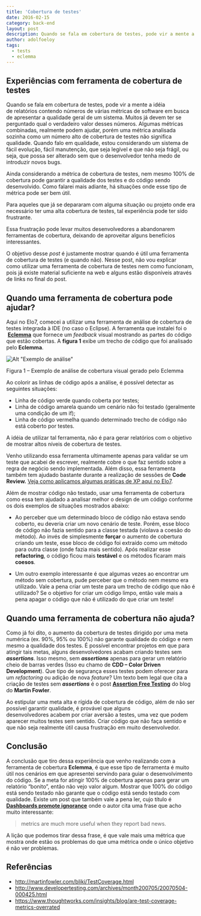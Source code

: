 ```yaml
---
title: 'Cobertura de testes'
date: 2016-02-15
category: back-end
layout: post
description: Quando se fala em cobertura de testes, pode vir a mente a idéia de relatórios contendo números de várias métricas de software em busca de apresentar a qualidade geral de um sistema. Muitos já devem ter se perguntado qual o verdadeiro valor desses números...
author: adolfoeloy
tags:
  - tests
  - eclemma
---
```


## Experiências com ferramenta de cobertura de testes

Quando se fala em cobertura de testes, pode vir a mente a idéia de relatórios contendo números de várias métricas de software em busca de apresentar a qualidade geral de um sistema. Muitos já devem ter se perguntado qual o verdadeiro valor desses números. Algumas métricas combinadas, realmente podem ajudar, porém uma métrica analisada sozinha como um número alto de cobertura de testes não significa qualidade. Quando falo em qualidade, estou considerando um sistema de fácil evolução, fácil manutenção, que seja legível e que não seja frágil, ou seja, que possa ser alterado sem que o desenvolvedor tenha medo de introduzir novos bugs.

Ainda considerando a métrica de cobertura de testes, nem mesmo 100% de cobertura pode garantir a qualidade dos testes e do código sendo desenvolvido. Como falarei mais adiante, há situações onde esse tipo de métrica pode ser bem útil.

Para aqueles que já se depararam com alguma situação ou projeto onde era necessário ter uma alta cobertura de testes, tal experiência pode ter sido frustrante.
  
Essa frustração pode levar muitos desenvolvedores a abandonarem ferramentas de cobertura, deixando de aproveitar alguns benefícios interessantes.

O objetivo desse _post_ é justamente mostrar quando é útil uma ferramenta de cobertura de testes (e quando não). Nesse post, não vou explicar como utilizar uma ferramenta de cobertura de testes nem como funcionam, pois já existe material suficiente na web e alguns estão disponíveis através de links no final do post.

## Quando uma ferramenta de cobertura pode ajudar?

Aqui no Elo7, comecei a utilizar uma ferramenta de análise de cobertura de testes integrada à IDE (no caso o Eclipse). A ferramenta que instalei foi o  **<a href="http://eclemma.org/" target="_blank">Eclemma</a>** que fornece um _feedback_ visual mostrando as partes do código que estão cobertas. A **figura 1** exibe um trecho de código que foi analisado pelo **Eclemma**.

![Alt "Exemplo de análise"](../images/cobertura-testes-1.png)

Figura 1 &#8211; Exemplo de análise de cobertura visual gerado pelo Eclemma


Ao colorir as linhas de código após a análise, é possível detectar as seguintes situações:

  * Linha de código verde quando coberta por testes;
  * Linha de código amarela quando um cenário não foi testado (geralmente uma condição de um if);
  * Linha de código vermelha quando determinado trecho de código não está coberto por testes.

A idéia de utilizar tal ferramenta, não é para gerar relatórios com o objetivo de mostrar altos níveis de cobertura de testes.

Venho utilizando essa ferramenta ultimamente apenas para validar se um teste que acabei de escrever, realmente cobre o que faz sentido sobre a regra de negócio sendo implementada. Além disso, essa ferramenta também tem ajudado bastante durante a realização de sessões de **Code Review.** <a href="/metodologia-agil/" target="_blank">Veja como aplicamos algumas práticas de XP aqui no Elo7</a>.

Além de mostrar código não testado, usar uma ferramenta de cobertura como essa tem ajudado a analisar melhor o design de um código conforme os dois exemplos de situações mostrados abaixo:

  * Ao perceber que um determinado bloco de código não estava sendo coberto, eu deveria criar um novo cenário de teste. Porém, esse bloco de código não fazia sentido para a classe testada (violava a coesão do método). Ao invés de simplesmente **forçar** o aumento de cobertura criando um teste, esse bloco de código foi extraído como um método para outra classe (onde fazia mais sentido). Após realizar esse **refactoring**, o código ficou mais **testável** e os métodos ficaram mais **coesos**.

  * Um outro exemplo interessante é que algumas vezes ao encontrar um método sem cobertura, pude perceber que o método nem mesmo era utilizado. Vale a pena criar um teste para um trecho de código que não é utilizado? Se o objetivo for criar um código limpo, então vale mais a pena apagar o código que não é utilizado do que criar um teste!

## Quando uma ferramenta de cobertura não ajuda?

Como já foi dito, o aumento da cobertura de testes dirigido por uma meta numérica (ex. 90%, 95% ou 100%) não garante qualidade do código e nem mesmo a qualidade dos testes. É possível encontrar projetos em que para atingir tais metas, alguns desenvolvedores acabam criando testes sem _**assertions**_. Isso mesmo, sem _**assertions**_ apenas para gerar um relatório cheio de barras verdes (Isso eu chamo de **CDD &#8211; Color Driven Development**). Que tipo de segurança esses testes podem oferecer para um _refactoring_ ou adição de nova _feature_? Um texto bem legal que cita a criação de testes sem **_assertions_** é o post **<a href="http://martinfowler.com/bliki/AssertionFreeTesting.html" target="_blank">Assertion Free Testing</a>** do blog do **Martin Fowler**.

Ao estipular uma meta alta e rígida de cobertura de código, além de não ser possível garantir qualidade, é provável que alguns desenvolvedores acabem por criar aversão a testes, uma vez que podem aparecer muitos testes sem sentido. Criar código que não faça sentido e que não seja realmente útil causa frustração em muito desenvolvedor.

## Conclusão

A conclusão que tiro dessa experiência que venho realizando com a ferramenta de cobertura **Eclemma**, é que esse tipo de ferramenta é muito útil nos cenários em que apresentei servindo para guiar o desenvolvimento do código. Se a meta for atingir 100% de cobertura apenas para gerar um relatório &#8220;bonito&#8221;, então não vejo valor algum. Mostrar que 100% do código está sendo testado não garante que o código está sendo testado com qualidade. Existe um post que também vale a pena ler, cujo título é **<a href="http://blog.sriramnarayan.com/2011/04/dashboards-promote-ignorance.html" target="_blank">Dashboards promote ignorance</a>** onde o autor cita uma frase que acho muito interessante:

> metrics are much more useful when they report bad news.

A lição que podemos tirar dessa frase, é que vale mais uma métrica que mostra onde estão os problemas do que uma métrica onde o único objetivo é não ver problemas.

## Referências

  * <a href="http://martinfowler.com/bliki/TestCoverage.html" target="_blank">http://martinfowler.com/bliki/TestCoverage.html</a>
  * <a href="http://www.developertesting.com/archives/month200705/20070504-000425.html" target="_blank">http://www.developertesting.com/archives/month200705/20070504-000425.html</a>
  * <a href="https://www.thoughtworks.com/insights/blog/are-test-coverage-metrics-overrated" target="_blank">https://www.thoughtworks.com/insights/blog/are-test-coverage-metrics-overrated</a>